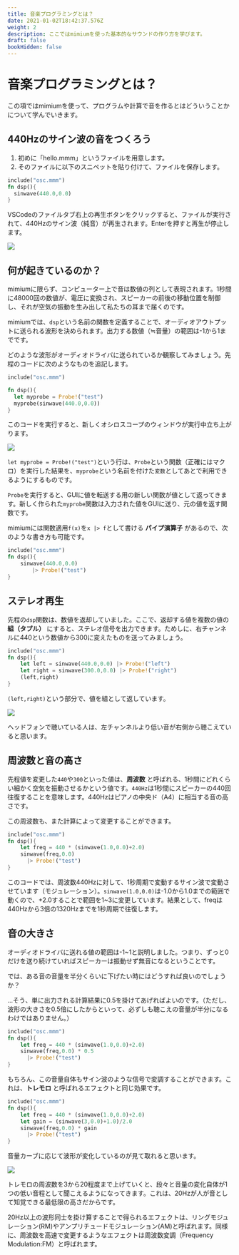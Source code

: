 ```yaml
---
title: 音楽プログラミングとは？
date: 2021-01-02T18:42:37.576Z
weight: 2
description: ここではmimiumを使った基本的なサウンドの作り方を学びます。
draft: false
bookHidden: false
---
```


# 音楽プログラミングとは？

この項ではmimiumを使って、プログラムや計算で音を作るとはどういうことかについて学んでいきます。

## 440Hzのサイン波の音をつくろう

1. 初めに「hello.mmm」というファイルを用意します。
2. そのファイルに以下のスニペットを貼り付けて、ファイルを保存します。

```rust
include("osc.mmm")
fn dsp(){
  sinwave(440.0,0.0)
}
```

VSCodeのファイルタブ右上の再生ボタンをクリックすると、ファイルが実行されて、440Hzのサイン波（純音）が再生されます。Enterを押すと再生が停止します。

![](/img/vscode1.jpeg)

## 何が起きているのか？

mimiumに限らず、コンピューター上で音は数値の列として表現されます。1秒間に48000回の数値が、電圧に変換され、スピーカーの前後の移動位置を制御し、それが空気の振動を生み出して私たちの耳まで届くのです。

mimiumでは、`dsp`という名前の関数を定義することで、オーディオアウトプットに送られる波形を決められます。出力する数値（≒音量）の範囲は-1から1までです。

どのような波形がオーディオドライバに送られているか観察してみましょう。先程のコードに次のようなものを追記します。

```rust
include("osc.mmm")

fn dsp(){
  let myprobe = Probe!("test")
  myprobe(sinwave(440.0,0.0))
}
```

このコードを実行すると、新しくオシロスコープのウィンドウが実行中立ち上がります。

![](/img/vscode2.jpeg)

`let myprobe = Probe!("test")`という行は、`Probe`という関数（正確にはマクロ）を実行した結果を、`myprobe`という名前を付けた`変数`としてあとで利用できるようにするものです。

`Probe`を実行すると、GUIに値を転送する用の新しい関数が値として返ってきます。新しく作られた`myprobe`関数は入力された値をGUIに送り、元の値を返す関数です。

mimiumには関数適用`f(x)`を`x |> f`として書ける **パイプ演算子** があるので、次のような書き方も可能です。

```rust
include("osc.mmm")
fn dsp(){
    sinwave(440.0,0.0)
  　    |> Probe!("test")
}
```

## ステレオ再生

先程の`dsp`関数は、数値を返却していました。ここで、返却する値を複数の値の **組（タプル）** にすると、ステレオ信号を出力できます。ためしに、右チャンネルに440という数値から300に変えたものを送ってみましょう。

```rust
include("osc.mmm")
fn dsp(){
    let left = sinwave(440.0,0.0) |> Probe!("left")
    let right = sinwave(300.0,0.0) |> Probe!("right")
    (left,right)
}
```

`(left,right)`という部分で、値を組として返しています。

![](/img/vscode3.jpeg)

ヘッドフォンで聴いている人は、左チャンネルより低い音が右側から聴こえていると思います。

## 周波数と音の高さ

先程値を変更した`440`や`300`といった値は、**周波数** と呼ばれる、1秒間にどれくらい細かく空気を振動させるかという値です。`440Hz`は1秒間にスピーカーの440回往復することを意味します。440Hzはピアノの中央ド（A4）に相当する音の高さです。

この周波数も、また計算によって変更することができます。

```rust
include("osc.mmm")
fn dsp(){
    let freq = 440 * (sinwave(1.0,0.0)+2.0)
    sinwave(freq,0.0)
      |> Probe!("test")
}
```

このコードでは、周波数440Hzに対して、1秒周期で変動するサイン波で変動させています（モジュレーション）。`sinwave(1.0,0.0)`は-1.0から1.0までの範囲で動くので、+2.0することで範囲を1~3に変更しています。結果として、freqは440Hzから3倍の1320Hzまでを1秒周期で往復します。

## 音の大きさ

オーディオドライバに送れる値の範囲は-1~1と説明しました。つまり、ずっと0だけを送り続けていればスピーカーは振動せず無音になるということです。

では、ある音の音量を半分くらいに下げたい時にはどうすれば良いのでしょうか？

...そう、単に出力される計算結果に0.5を掛けてあげればよいのです。（ただし、波形の大きさを0.5倍にしたからといって、必ずしも聴こえの音量が半分になるわけではありません。）



```rust
include("osc.mmm")
fn dsp(){
    let freq = 440 * (sinwave(1.0,0.0)+2.0)
    sinwave(freq,0.0) * 0.5
      |> Probe!("test")
}
```


もちろん、この音量自体もサイン波のような信号で変調することができます。これは、**トレモロ** と呼ばれるエフェクトと同じ効果です。

```rust
include("osc.mmm")
fn dsp(){
    let freq = 440 * (sinwave(1.0,0.0)+2.0)
    let gain = (sinwave(3,0.0)+1.0)/2.0
    sinwave(freq,0.0) * gain
      |> Probe!("test")
}
```

音量カーブに応じて波形が変化しているのが見て取れると思います。

![](/img/vscode4.png)

トレモロの周波数を3から20程度まで上げていくと、段々と音量の変化自体が1つの低い音程として聞こえるようになってきます。これは、20Hzが人が音として知覚できる最低限の高さだからです。

20Hz以上の波形同士を掛け算することで得られるエフェクトは、リングモジュレーション(RM)やアンプリチュードモジュレーション(AM)と呼ばれます。同様に、周波数を高速で変更するようなエフェクトは周波数変調（Frequency Modulation:FM）と呼ばれます。